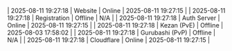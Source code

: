 | 2025-08-11 19:27:18 | Website | Online | 2025-08-11 19:27:15 |
| 2025-08-11 19:27:18 | Registration | Offline | N/A |
| 2025-08-11 19:27:18 | Auth Server | Online | 2025-08-11 19:27:15 |
| 2025-08-11 19:27:18 | Kezan (PvE) | Offline | 2025-08-03 17:58:02 |
| 2025-08-11 19:27:18 | Gurubashi (PvP) | Offline | N/A |
| 2025-08-11 19:27:18 | Cloudflare | Online | 2025-08-11 19:27:15 |
